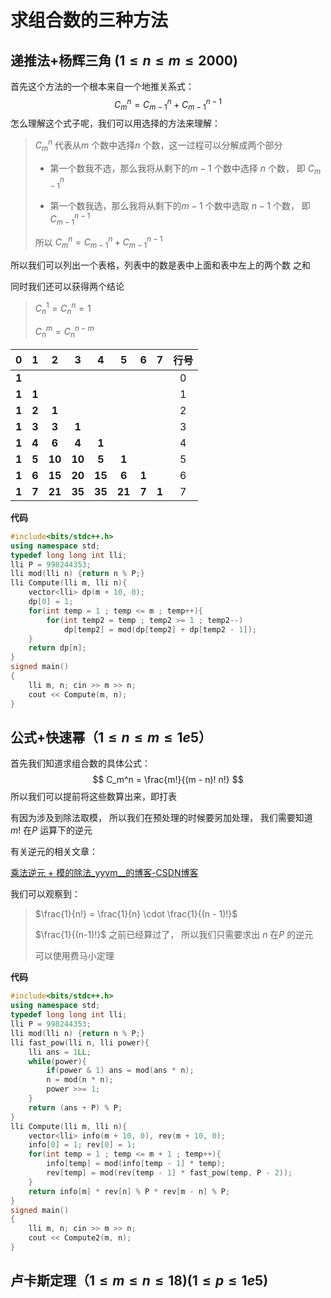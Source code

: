 # 求组合数的三种方法

## 递推法+杨辉三角 ($1 \le n  \le m \le 2000$)

首先这个方法的一个根本来自一个地推关系式：
$$
C_m^n = C_{m-1}^{n} + C_{m-1}^{n - 1}
$$
怎么理解这个式子呢，我们可以用选择的方法来理解：

> $C_m^n$ 代表从$m$ 个数中选择$n$ 个数，这一过程可以分解成两个部分
>
> * 第一个数我不选，那么我将从剩下的$m - 1$ 个数中选择 $n$ 个数， 即 $C_{m - 1}^{n}$
>
> * 第一个数我选，那么我将从剩下的$m - 1$ 个数中选取 $n - 1$ 个数， 即 $C_{m - 1}^{n - 1}$
>
> 所以 $C_m^n = C_{m-1}^{n} + C_{m-1}^{n - 1}$ 

所以我们可以列出一个表格，列表中的数是表中上面和表中左上的两个数 之和

同时我们还可以获得两个结论

> $C_n^1 = C_n^n = 1$
>
> $C_n^m = C_n^{n -m}$

|  0   |  1   |  2   |  3   |  4   |  5   |  6   |  7   |  行号  |
| :--: | :--: | :--: | :--: | :--: | :--: | :--: | :--: | :--: |
| **1** | |        |        |        |        |       |       |  0 |
| **1** | **1** |        |        |        |        |       |       |  1   |
| **1** | **2** | **1**  |        |        |        |       |       |  2   |
| **1** | **3** | **3**  | **1**  |        |        |       |       |  3   |
| **1** | **4** | **6**  | **4**  | **1**  |        |       |       |  4   |
| **1** | **5** | **10** | **10** | **5**  | **1**  |       |       |  5   |
| **1** | **6** | **15** | **20** | **15** | **6**  | **1** |       |  6   |
| **1** | **7** | **21** | **35** | **35** | **21** | **7** | **1** |  7   |


**代码**

```c++
#include<bits/stdc++.h>
using namespace std;
typedef long long int lli;
lli P = 998244353;
lli mod(lli n) {return n % P;}
lli Compute(lli m, lli n){
    vector<lli> dp(m + 10, 0);
    dp[0] = 1;
    for(int temp = 1 ; temp <= m ; temp++){
        for(int temp2 = temp ; temp2 >= 1 ; temp2--)
            dp[temp2] = mod(dp[temp2] + dp[temp2 - 1]);
    }
    return dp[n];
}
signed main()
{
    lli m, n; cin >> m >> n;
    cout << Compute(m, n);
}
```

## 公式+快速幂（$1 \le n \le m \le 1e5$）

首先我们知道求组合数的具体公式：
$$
C_m^n = \frac{m!}{(m - n)! n!}
$$
所以我们可以提前将这些数算出来，即打表

有因为涉及到除法取模， 所以我们在预处理的时候要另加处理， 我们需要知道 $m!$ 在$P$ 运算下的逆元

有关逆元的相关文章：

[乘法逆元 + 模的除法_yyym__的博客-CSDN博客](https://blog.csdn.net/weixin_73503181/article/details/129099778)

我们可以观察到：

> $\frac{1}{n!} = \frac{1}{n} \cdot \frac{1}{(n - 1)!}$
>
> $\frac{1}{(n-1)!}$ 之前已经算过了， 所以我们只需要求出 $n$ 在$P$ 的逆元
>
> 可以使用费马小定理

**代码**

```c++
#include<bits/stdc++.h>
using namespace std;
typedef long long int lli;
lli P = 998244353;
lli mod(lli n) {return n % P;}
lli fast_pow(lli n, lli power){
    lli ans = 1LL;
    while(power){
        if(power & 1) ans = mod(ans * n);
        n = mod(n * n);
        power >>= 1;
    }
    return (ans + P) % P;
}
lli Compute(lli m, lli n){
    vector<lli> info(m + 10, 0), rev(m + 10, 0);
    info[0] = 1; rev[0] = 1;
    for(int temp = 1 ; temp <= m + 1 ; temp++){
        info[temp] = mod(info[temp - 1] * temp);
        rev[temp] = mod(rev[temp - 1] * fast_pow(temp, P - 2));
    }
    return info[m] * rev[n] % P * rev[m - n] % P;
}
signed main()
{
    lli m, n; cin >> m >> n;
    cout << Compute2(m, n);
}

```

## 卢卡斯定理（$1 \le m \le n \le 18$)($1 \le p \le 1e5$)
